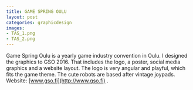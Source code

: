 ```yaml
---
title: GAME SPRING OULU
layout: post
categories: graphicdesign
images:
- TAS_1.png
- TAS_2.png
---
```


Game Spring Oulu is a yearly game industry convention in Oulu. I designed the graphics to GSO 2016. That includes the logo, a poster, social media graphics and a website layout. The logo is very angular and playful, which fits the game theme. The cute robots are based after vintage joypads. Website: [www.gso.fi](http://www.gso.fi)
.